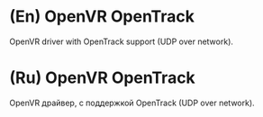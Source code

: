 # (En) OpenVR OpenTrack
OpenVR driver with OpenTrack support (UDP over network). 

# (Ru) OpenVR OpenTrack
OpenVR драйвер, с поддержкой OpenTrack (UDP over network).
